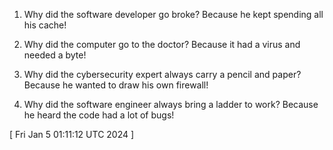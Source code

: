  
1. Why did the software developer go broke? Because he kept spending all his cache!

2. Why did the computer go to the doctor? Because it had a virus and needed a byte!

3. Why did the cybersecurity expert always carry a pencil and paper? Because he wanted to draw his own firewall!

4. Why did the software engineer always bring a ladder to work? Because he heard the code had a lot of bugs!
 
[ 
Fri Jan  5 01:11:12 UTC 2024
 ]
